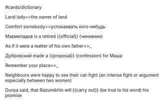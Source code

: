 #cards/dictionary 

Land lady>>the owner of land

Comfort somebody>>успокаивать кого-нибудь

Мармеладов is a retired {{official}} (чиновник)

As if it were a matter of his own father>>_

Дубровский made a {{proposal}} (confession) for Маша

Remember your place>>_ <!--SR:!2024-01-05,6,250-->

Neighbours were  happy to see their cat-fight (an intense fight or argument especially between two women)

Dunya said, that Razumikhin will {{carry out}} (be true to his word) his promise


